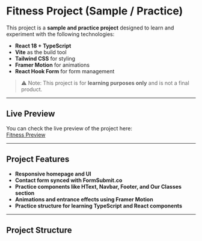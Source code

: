 # Fitness Project (Sample / Practice)

This project is a **sample and practice project** designed to learn and experiment with the following technologies:  
- **React 18 + TypeScript**  
- **Vite** as the build tool  
- **Tailwind CSS** for styling  
- **Framer Motion** for animations  
- **React Hook Form** for form management  

> ⚠️ Note: This project is for **learning purposes only** and is not a final product.

---

## Live Preview

You can check the live preview of the project here:  
[Fitness Preview](https://a7be02dd.fitness-ac6.pages.dev/)

---

## Project Features

- **Responsive homepage and UI**  
- **Contact form synced with FormSubmit.co**  
- **Practice components like HText, Navbar, Footer, and Our Classes section**  
- **Animations and entrance effects using Framer Motion**  
- **Practice structure for learning TypeScript and React components**  

---

## Project Structure

